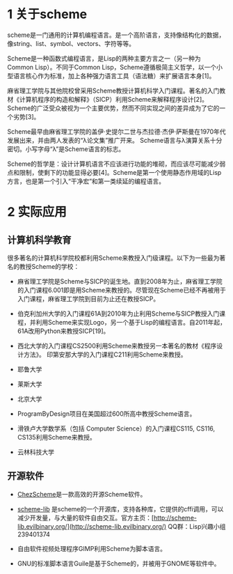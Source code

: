 # 1 关于scheme
scheme是一门通用的计算机编程语言。是一个高阶语言，支持像结构化的数据，像string、list、symbol、vectors、字符等等。

Scheme是一种函数式编程语言，是Lisp的两种主要方言之一（另一种为Common Lisp）。不同于Common Lisp，Scheme遵循极简主义哲学，以一个小型语言核心作为标准，加上各种强力语言工具（语法糖）来扩展语言本身[1]。

麻省理工学院与其他院校曾采用Scheme教授计算机科学入门课程。著名的入门教材《计算机程序的构造和解释》（SICP）利用Scheme来解释程序设计[2]。Scheme的广泛受众被视为一个主要优势，然而不同实现之间的差异成为了它的一个劣势[3]。

Scheme最早由麻省理工学院的盖伊·史提尔二世与杰拉德·杰伊·萨斯曼在1970年代发展出来，并由两人发表的“λ论文集”推广开来。 Scheme语言与λ演算关系十分密切。小写字母“λ”是Scheme语言的标志。

Scheme的哲学是：设计计算机语言不应该进行功能的堆砌，而应该尽可能减少弱点和限制，使剩下的功能显得必要[4]。Scheme是第一个使用静态作用域的Lisp方言，也是第一个引入“干净宏”和第一类续延的编程语言。


# 2 实际应用
## 计算机科学教育
很多著名的计算机科学院校都利用Scheme来教授入门级课程。以下为一些最为著名的教授Scheme的学校：

* 麻省理工学院是Scheme与SICP的诞生地。直到2008年为止，麻省理工学院的入门课程6.001即是用Scheme来教授的。尽管现在Scheme已经不再被用于入门课程，麻省理工学院到目前为止还在教授SICP。

* 伯克利加州大学的入门课程61A到2010年为止利用Scheme与SICP教授入门课程，并利用Scheme来实现Logo，另一个基于Lisp的编程语言。自2011年起，61A改用Python来教授SICP[19]。

* 西北大学的入门课程CS2500利用Scheme来教授另一本著名的教材《程序设计方法》。
印第安那大学的入门课程C211利用Scheme来教授。
* 耶鲁大学
* 莱斯大学
* 北京大学
* ProgramByDesign项目在美国超过600所高中教授Scheme语言。
* 滑铁卢大学数学系（包括 Computer Science）的入门课程CS115, CS116, CS135利用Scheme来教授。
* 云林科技大学
 
## 开源软件
* [ChezScheme](https://github.com/cisco/ChezScheme)是一款高效的开源Scheme软件。

* [scheme-lib](https://github.com/evilbinary/scheme-lib) 是scheme的一个开源库，支持各种库，它提供的cffi调用，可以减少开发量，与大量的软件自由交互。官方主页：[http://scheme-lib.evilbinary.org/](http://scheme-lib.evilbinary.org/)
QQ群：Lisp兴趣小组239401374

* 自由软件视频处理程序GIMP利用Scheme为脚本语言。

* GNU的标准脚本语言Guile是基于Scheme的，并被用于GNOME等软件中。


